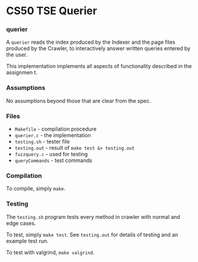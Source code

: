 # CS50 TSE Querier

### querier

A `querier` reads the index produced by the Indexer and the page files produced by the Crawler, to interactively answer written queries entered by the user.

This implementation implements all aspects of functionality described in the assignmen t.

### Assumptions

No assumptions beyond those that are clear from the spec.

### Files

* `Makefile` - compilation procedure
* `querier.c` - the implementation
* `testing.sh` - tester file
* `testing.out` - result of `make test &> testing.out`
* `fuzzquery.c` - used for testing
*  `queryCommands` - test commands

### Compilation

To compile, simply `make`.

### Testing

The `testing.sh` program tests every method in crawler with normal and edge cases.

To test, simply `make test`.
See `testing.out` for details of testing and an example test run.

To test with valgrind, `make valgrind`.
